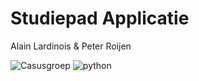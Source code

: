 # Studiepad Applicatie
Alain Lardinois & Peter Roijen

![Casusgroep](https://img.shields.io/badge/Casusgroep-12-brightgreen.svg?style=for-the-badge)
![python](https://img.shields.io/badge/Python-V3.6-0066cc.svg?style=for-the-badge&logo=python&logoWidth=20)
